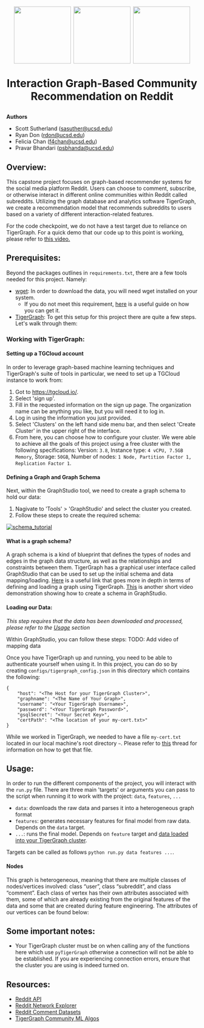 <h1 align="center">
<img src="https://upload.wikimedia.org/wikipedia/commons/1/18/UCSD_Seal.png", width=150, height=150>
<img src="https://avatars.githubusercontent.com/u/71526309?s=280&v=4", width=150, height=150>
<img src="https://logodownload.org/wp-content/uploads/2018/02/reddit-logo-16.png", width=150, height=150>

Interaction Graph-Based Community Recommendation on Reddit
</h1>

**Authors**

- Scott Sutherland (sasuther@ucsd.edu)
- Ryan Don (rdon@ucsd.edu)
- Felicia Chan (f4chan@ucsd.edu)
- Pravar Bhandari (psbhanda@ucsd.edu)

## Overview:

This capstone project focuses on graph-based recommender systems for the social media platform Reddit. Users can choose to comment, subscribe, or otherwise interact in different online communities within Reddit called subreddits. Utilizing the graph database and analytics software TigerGraph, we create a recommendation model that recommends subreddits to users based on a variety of different interaction-related features.

For the code checkpoint, we do not have a test target due to reliance on TigerGraph. For a quick demo that our code up to this point is working, please refer to [this video.](https://youtu.be/mfJwbF27YR0)

## Prerequisites:

Beyond the packages outlines in `requirements.txt`, there are a few tools needed for this project. Namely:
- [wget](https://www.gnu.org/software/wget/): In order to download the data, you will need wget installed on your system.
  - If you do not meet this requirement, [here](https://www.jcchouinard.com/wget/) is a useful guide on how you can get it.
- [TigerGraph](https://www.tigergraph.com/): To get this setup for this project there are quite a few steps. Let's walk through them:

### Working with TigerGraph:<a name="workingwithtigergraph"></a>

#### Setting up a TGCloud account
In order to leverage graph-based machine learning techniques and TigerGraph's suite of tools in particular, we need to set up a TGCloud instance to work from:

1. Got to https://tgcloud.io/.
2. Select 'sign up'.
3. Fill in the requested information on the sign up page. The organization name can be anything you like, but you will need it to log in.
4. Log in using the information you just provided.
5. Select 'Clusters' on the left hand side menu bar, and then select 'Create Cluster' in the upper right of the interface.
6. From here, you can choose how to configure your cluster. We were able to achieve all the goals of this project using a free cluster with the following specifications: Version: `3.8`, Instance type: `4 vCPU, 7.5GB Memory`, Storage: `50GB`, Number of nodes: `1 Node, Partition Factor 1, Replication Factor 1`.

#### Defining a Graph and Graph Schema
Next, within the GraphStudio tool, we need to create a graph schema to hold our data:

1. Nagivate to 'Tools' > 'GraphStudio' and select the cluster you created.
2. Follow these steps to create the required schema:

[![schema_tutorial](https://user-images.githubusercontent.com/55766484/224579063-e921fd6f-2b71-49e2-ba78-c80acc46448c.gif)](https://www.youtube.com/watch?v=Z48cjYuJXX4)


#### What is a graph schema?

A graph schema is a kind of blueprint that defines the types of nodes and edges in the graph data structure, as well as the relationships and constraints between them. TigerGraph has a graphical user interface called GraphStudio that can be used to set up the initial schema and data mapping/loading. [Here](https://docs.tigergraph.com/gsql-ref/current/ddl-and-loading/defining-a-graph-schema#:~:text=A%20graph%20schema%20is%20a,(properties)%20associated%20with%20it) is a useful link that goes more in depth in terms of defining and loading a graph using TigerGraph. [This](https://www.youtube.com/watch?v=Q0JUkiU0lbs) is another short video demonstration showing how to create a schema in GraphStudio.

#### Loading our Data:
*This step requires that the data has been downloaded and processed, please refer to the [Usage](#usage) section*

Within GraphStudio, you can follow these steps:
TODO: Add video of mapping data

Once you have TigerGraph up and running, you need to be able to authenticate yourself when using it. In this project, you can do so by creating `configs/tigergraph_config.json` in this directory which contains the following: 
```
{
    "host": "<The Host for your TigerGraph Cluster>",
    "graphname": "<The Name of Your Graph>",
    "username": "<Your TigerGraph Username>",
    "password": "<Your TigerGraph Password>",
    "gsqlSecret": "<Your Secret Key>",
    "certPath": "<The location of your my-cert.txt>"
}
``` 
While we worked in TigerGraph, we needed to have a file `my-cert.txt` located in our local machine's root directory `~`. Please refer to [this](https://dev.tigergraph.com/forum/t/tigergraph-python-connection-issue/2776) thread for information on how to get that file.

## Usage:<a name="usage"></a>
In order to run the different components of the project, you will interact with the `run.py` file. There are three main 'targets' or arguments you can pass to the script when running it to work with the project: `data`, `features`, `...`

- `data`: downloads the raw data and parses it into a heterogeneous graph format
- `features`: generates necessary features for final model from raw data. Depends on the `data` target.
- `...`: runs the final model. Depends on `feature` target and [data loaded into your TigerGraph cluster](#workingwithtigergraph).

Targets can be called as follows `python run.py data features ...`.

#### Nodes

This graph is heterogeneous, meaning that there are multiple classes of nodes/vertices involved: class “user”, class “subreddit”, and class “comment”. Each class of vertex has their own attributes associated with them, some of which are already existing from the original features of the data and some that are created during feature engineering. The attributes of our vertices can be found below: 

<!-- user
![user](https://user-images.githubusercontent.com/71921141/218294775-498e8fc5-dc21-4321-8367-37777dec8a2d.png)

subreddits
![subreddits](https://user-images.githubusercontent.com/71921141/218294707-0d1667b3-fda0-4916-be4f-6b784192e7da.png)

comments
![comments](https://user-images.githubusercontent.com/71921141/218294706-0601545d-85f5-4bdb-a9ac-568c8b8468cb.png)


#### Edges

Similarly, edges can also have attributes associated with them but are instead used to describe relationships between vertices. Our graph has four types of edges: “interacted_with”, “posted”, “replied_to”, and “belongs_to”. Here are some images of our edge types/attributes:

posted
![posted](https://user-images.githubusercontent.com/71921141/218294718-e57f87ea-da7e-496e-8a13-851dd09d6728.png)

interacted_with
![interacted_with](https://user-images.githubusercontent.com/71921141/218294719-b8dfb1cc-f2c6-4c98-be5d-b44033cbca1f.png)

replied_to
![replied_to](https://user-images.githubusercontent.com/71921141/218294720-ffba3ae0-3308-42d7-a028-4f72d4b83c38.png)

belongs_to
![belongs_to](https://user-images.githubusercontent.com/71921141/218294721-1af356af-53c8-4632-84f5-9a922128860b.png) -->

## Some important notes:
- Your TigerGraph cluster must be on when calling any of the functions here which use `pyTigerGraph` otherwise a connection will not be able to be established. If you are experiencing connection errors, ensure that the cluster you are using is indeed turned on.

## Resources:
- [Reddit API](https://www.reddit.com/dev/api/)
- [Reddit Network Explorer](https://github.com/memgraph/reddit-network-explorer)
- [Reddit Comment Datasets](https://files.pushshift.io/reddit/comments/)
- [TigerGraph Community ML Algos](https://docs.tigergraph.com/graph-ml/current/community-algorithms/)
